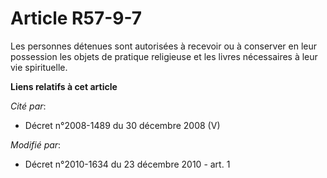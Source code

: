 # Article R57-9-7

Les personnes détenues sont autorisées à recevoir ou à conserver en leur possession les objets de pratique religieuse et les
livres nécessaires à leur vie spirituelle.

**Liens relatifs à cet article**

_Cité par_:

  - Décret n°2008-1489 du 30 décembre 2008 (V)

_Modifié par_:

  - Décret n°2010-1634 du 23 décembre 2010 - art. 1

